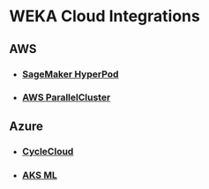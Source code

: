 # WEKA Cloud Integrations
## AWS
- ### [SageMaker HyperPod](aws/sagemaker-hyperpod/README.md)
- ### [AWS ParallelCluster](aws/parallel-cluster/README.md)
## Azure
- ### [CycleCloud](azure/cyclecloud/README.md)
- ### [AKS ML](azure/ml-aks/README.md)
